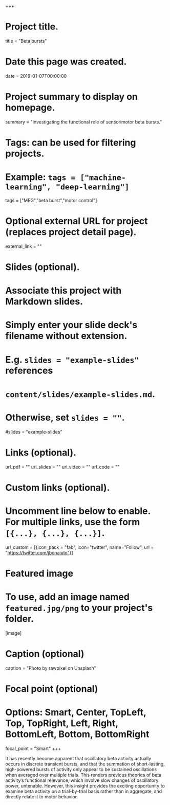 +++
# Project title.
title = "Beta bursts"

# Date this page was created.
date = 2019-01-07T00:00:00

# Project summary to display on homepage.
summary = "Investigating the functional role of sensorimotor beta bursts."

# Tags: can be used for filtering projects.
# Example: `tags = ["machine-learning", "deep-learning"]`
tags = ["MEG","beta burst","motor control"]

# Optional external URL for project (replaces project detail page).
external_link = ""

# Slides (optional).
#   Associate this project with Markdown slides.
#   Simply enter your slide deck's filename without extension.
#   E.g. `slides = "example-slides"` references 
#   `content/slides/example-slides.md`.
#   Otherwise, set `slides = ""`.
#slides = "example-slides"

# Links (optional).
url_pdf = ""
url_slides = ""
url_video = ""
url_code = ""

# Custom links (optional).
#   Uncomment line below to enable. For multiple links, use the form `[{...}, {...}, {...}]`.
url_custom = [{icon_pack = "fab", icon="twitter", name="Follow", url = "https://twitter.com/jbonaiuto"}]

# Featured image
# To use, add an image named `featured.jpg/png` to your project's folder. 
[image]
  # Caption (optional)
  caption = "Photo by rawpixel on Unsplash"
  
  # Focal point (optional)
  # Options: Smart, Center, TopLeft, Top, TopRight, Left, Right, BottomLeft, Bottom, BottomRight
  focal_point = "Smart"
+++

It has recently become apparent that oscillatory beta activity actually occurs in discrete transient bursts, and that the summation of short-lasting, high-powered bursts of activity only appear to be sustained oscillations when averaged over multiple trials. This renders previous theories of beta activity’s functional relevance, which involve slow changes of oscillatory power, untenable. However, this insight provides the exciting opportunity to examine beta activity on a trial-by-trial basis rather than in aggregate, and directly relate it to motor behavior.
